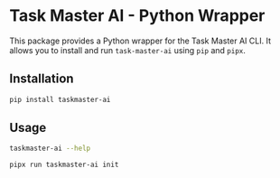 # Task Master AI - Python Wrapper

This package provides a Python wrapper for the Task Master AI CLI.
It allows you to install and run `task-master-ai` using `pip` and `pipx`.

## Installation

```bash
pip install taskmaster-ai
```

## Usage

```bash
taskmaster-ai --help

pipx run taskmaster-ai init
``` 